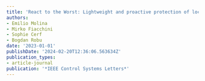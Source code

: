 ```yaml
---
title: 'React to the Worst: Lightweight and proactive protection of location privacy'
authors:
- Emilio Molina
- Mirko Fiacchini
- Sophie Cerf
- Bogdan Robu
date: '2023-01-01'
publishDate: '2024-02-20T12:36:06.563634Z'
publication_types:
- article-journal
publication: '*IEEE Control Systems Letters*'
---
```

